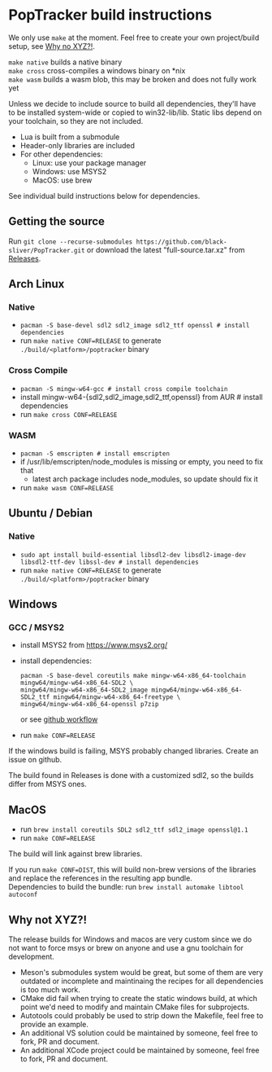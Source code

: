 # PopTracker build instructions

We only use `make` at the moment. Feel free to create your own project/build setup, see [Why no XYZ?!](#why-not-xyz).

`make native` builds a native binary\
`make cross` cross-compiles a windows binary on *nix\
`make wasm` builds a wasm blob, this may be broken and does not fully work yet

Unless we decide to include source to build all dependencies, they'll have to be
installed system-wide or copied to win32-lib/lib. Static libs depend on your
toolchain, so they are not included.

- Lua is built from a submodule
- Header-only libraries are included
- For other dependencies:
    - Linux: use your package manager
    - Windows: use MSYS2
    - MacOS: use brew

See individual build instructions below for dependencies.


## Getting the source

Run `git clone --recurse-submodules https://github.com/black-sliver/PopTracker.git`
or download the latest "full-source.tar.xz" from [Releases](https://github.com/black-sliver/PopTracker/releases).


## Arch Linux

### Native
- `pacman -S base-devel sdl2 sdl2_image sdl2_ttf openssl # install dependencies`
- run `make native CONF=RELEASE` to generate `./build/<platform>/poptracker` binary

### Cross Compile
- `pacman -S mingw-w64-gcc # install cross compile toolchain`
- install mingw-w64-{sdl2,sdl2_image,sdl2_ttf,openssl} from AUR # install dependencies
- run `make cross CONF=RELEASE`

### WASM
- `pacman -S emscripten # install emscripten`
- if /usr/lib/emscripten/node_modules is missing or empty, you need to fix that
    - latest arch package includes node_modules, so update should fix it
- run `make wasm CONF=RELEASE`


## Ubuntu / Debian

### Native
- `sudo apt install build-essential libsdl2-dev libsdl2-image-dev libsdl2-ttf-dev libssl-dev # install dependencies`
- run `make native CONF=RELEASE` to generate `./build/<platform>/poptracker` binary


## Windows

### GCC / MSYS2
- install MSYS2 from https://www.msys2.org/
- install dependencies:

  ```
  pacman -S base-devel coreutils make mingw-w64-x86_64-toolchain mingw64/mingw-w64-x86_64-SDL2 \
  mingw64/mingw-w64-x86_64-SDL2_image mingw64/mingw-w64-x86_64-SDL2_ttf mingw64/mingw-w64-x86_64-freetype \
  mingw64/mingw-w64-x86_64-openssl p7zip
  ```

  or see [github workflow](https://github.com/black-sliver/PopTracker/blob/master/.github/workflows/binaries.yaml)
- run `make CONF=RELEASE`

If the windows build is failing, MSYS probably changed libraries. Create an issue on github.

The build found in Releases is done with a customized sdl2, so the builds differ from MSYS ones.


## MacOS

- run `brew install coreutils SDL2 sdl2_ttf sdl2_image openssl@1.1`
- run `make CONF=RELEASE`

The build will link against brew libraries.

If you run `make CONF=DIST`, this will build non-brew versions of the libraries
and replace the references in the resulting app bundle.\
Dependencies to build the bundle: run `brew install automake libtool autoconf`

## Why not XYZ?!

The release builds for Windows and macos are very custom since we do not want to force msys or brew on anyone and use a
gnu toolchain for development.

* Meson's submodules system would be great, but some of them are very outdated or incomplete and maintinaing the recipes
  for all dependencies is too much work.
* CMake did fail when trying to create the static windows build, at which point we'd need to modify and maintain CMake
  files for subprojects.
* Autotools could probably be used to strip down the Makefile, feel free to provide an example.
* An additional VS solution could be maintained by someone, feel free to fork, PR and document.
* An additional XCode project could be maintained by someone, feel free to fork, PR and document.
